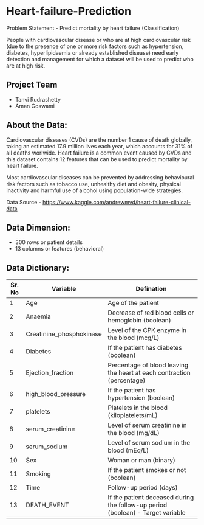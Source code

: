 # Heart-failure-Prediction
Problem Statement - Predict mortality by heart failure (Classification)

People with cardiovascular disease or who are at high cardiovascular risk (due to the presence of one or more risk factors such as hypertension, diabetes, hyperlipidaemia or already established disease) need early detection and management for which a dataset will be used to predict who are at high risk.

## Project Team
* Tanvi Rudrashetty
* Aman Goswami

## About the Data:
Cardiovascular diseases (CVDs) are the number 1 cause of death globally, taking an estimated 17.9 million lives each year, which accounts for 31% of all deaths worlwide. Heart failure is a common event caused by CVDs and this dataset contains 12 features that can be used to predict mortality by heart failure.

Most cardiovascular diseases can be prevented by addressing behavioural risk factors such as tobacco use, unhealthy diet and obesity, physical inactivity and harmful use of alcohol using population-wide strategies.

Data Source - https://www.kaggle.com/andrewmvd/heart-failure-clinical-data

## Data Dimension:
*  300 rows or patient details
*  13 columns or features (behavioral)

## Data Dictionary:
|Sr. No | Variable | Defination | 
|------ | ----------- | ----------- |
|1| Age |   Age of the patient | 
|2| Anaemia | Decrease of red blood cells or hemoglobin (boolean) | 
|3| Creatinine_phosphokinase | Level of the CPK enzyme in the blood (mcg/L) | 
|4| Diabetes | If the patient has diabetes (boolean) | 
|5| Ejection_fraction | Percentage of blood leaving the heart at each contraction (percentage) | 
|6| high_blood_pressure | If the patient has hypertension (boolean) | 
|7| platelets | Platelets in the blood (kiloplatelets/mL) | 
|8| serum_creatinine | Level of serum creatinine in the blood (mg/dL) | 
|9| serum_sodium | Level of serum sodium in the blood (mEq/L) | 
|10| Sex | Woman or man (binary) | 
|11| Smoking | If the patient smokes or not (boolean) | 
|12| Time | Follow-up period (days) | 
|13| DEATH_EVENT | If the patient deceased during the follow-up period (boolean) - Target variable| 
